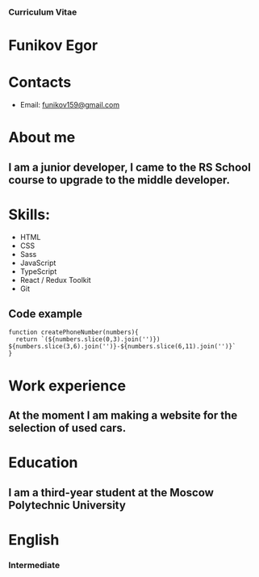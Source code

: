 ### Curriculum Vitae

# Funikov Egor

# Contacts

- Email: funikov159@gmail.com

# About me

## I am a junior developer, I came to the RS School course to upgrade to the middle developer.

# Skills:

- HTML
- CSS
- Sass
- JavaScript
- TypeScript
- React / Redux Toolkit
- Git

## Code example

```
function createPhoneNumber(numbers){
  return `(${numbers.slice(0,3).join('')}) ${numbers.slice(3,6).join('')}-${numbers.slice(6,11).join('')}`
}
```

# Work experience

## At the moment I am making a website for the selection of used cars.

# Education

## I am a third-year student at the Moscow Polytechnic University

# English

### Intermediate
